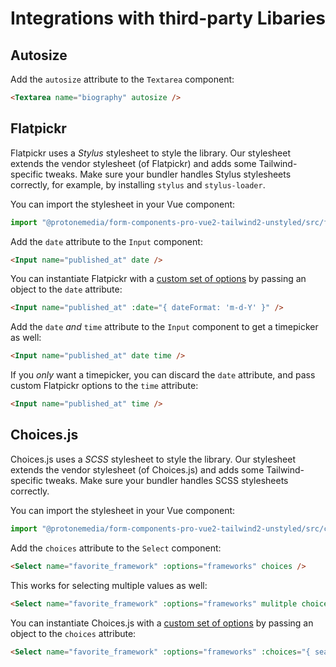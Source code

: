 # Integrations with third-party Libaries

## Autosize

Add the `autosize` attribute to the `Textarea` component:

```html
<Textarea name="biography" autosize />
```

## Flatpickr

Flatpickr uses a *Stylus* stylesheet to style the library. Our stylesheet extends the vendor stylesheet (of Flatpickr) and adds some Tailwind-specific tweaks. Make sure your bundler handles Stylus stylesheets correctly, for example, by installing `stylus` and `stylus-loader`.

You can import the stylesheet in your Vue component:

```js
import "@protonemedia/form-components-pro-vue2-tailwind2-unstyled/src/flatpickr.styl"
```

Add the `date` attribute to the `Input` component:

```html
<Input name="published_at" date />
```

You can instantiate Flatpickr with a [custom set of options](https://flatpickr.js.org/options/) by passing an object to the `date` attribute:

```html
<Input name="published_at" :date="{ dateFormat: 'm-d-Y' }" />
```

Add the `date` *and* `time` attribute to the `Input` component to get a timepicker as well:

```html
<Input name="published_at" date time />
```

If you *only* want a timepicker, you can discard the `date` attribute, and pass custom Flatpickr options to the `time` attribute:

```html
<Input name="published_at" time />
```

## Choices.js

Choices.js uses a *SCSS* stylesheet to style the library. Our stylesheet extends the vendor stylesheet (of Choices.js) and adds some Tailwind-specific tweaks. Make sure your bundler handles SCSS stylesheets correctly.

You can import the stylesheet in your Vue component:

```js
import "@protonemedia/form-components-pro-vue2-tailwind2-unstyled/src/choices.scss"
```

Add the `choices` attribute to the `Select` component:

```html
<Select name="favorite_framework" :options="frameworks" choices />
```

This works for selecting multiple values as well:

```html
<Select name="favorite_framework" :options="frameworks" mulitple choices />
```

You can instantiate Choices.js with a [custom set of options](https://github.com/jshjohnson/Choices#setup) by passing an object to the `choices` attribute:

```html
<Select name="favorite_framework" :options="frameworks" :choices="{ searchEnabled: false }" />
```